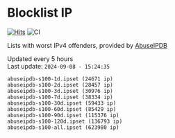 # Blocklist IP

[![Hits](https://hits.seeyoufarm.com/api/count/incr/badge.svg?url=https%3A%2F%2Fgithub.com%2Fborestad%2Fblocklist-ip%2F&count_bg=%2379C83D&title_bg=%23555555&icon=&icon_color=%23E7E7E7&title=hits&edge_flat=false)](https://hits.seeyoufarm.com)  ![CI](https://img.shields.io/github/workflow/status/borestad/blocklist-ip/CI?style=flat-square)

Lists with worst IPv4 offenders, provided by [AbuseIPDB](https://www.abuseipdb.com/)

<!-- FOOTER-PLACEHOLDER -->
Updated every 5 hours<br>
Last update: `2024-09-08 - 15:24:35`
```
abuseipdb-s100-1d.ipset (24671 ip)
abuseipdb-s100-2d.ipset (28457 ip)
abuseipdb-s100-3d.ipset (30976 ip)
abuseipdb-s100-7d.ipset (38334 ip)
abuseipdb-s100-30d.ipset (59433 ip)
abuseipdb-s100-60d.ipset (85429 ip)
abuseipdb-s100-90d.ipset (115376 ip)
abuseipdb-s100-120d.ipset (136793 ip)
abuseipdb-s100-all.ipset (623980 ip)
```
